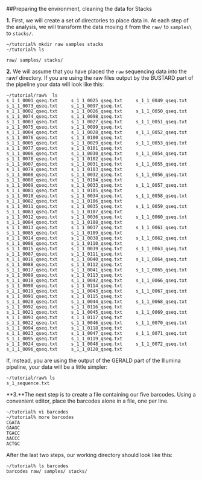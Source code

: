 
##Preparing the environment, cleaning the data for Stacks

**1.** First, we will create a set of directories to place data in. At each step of the analysis, we will transform the data moving it from the  `raw/` to `samples\` to `stacks/`.


 	~/tutorial% mkdir raw samples stacks
	~/tutorial% ls 
	
	raw/ samples/ stacks/




**2.** We will assume that you have placed the `raw` sequencing data into the raw/ directory. If you are using the raw files output by the BUSTARD part of the pipeline your data will look like this: 


 

	~/tutorial/raw%  ls
	s_1_1_0001_qseq.txt		s_1_1_0025_qseq.txt		s_1_1_0049_qseq.txt		s_1_1_0073_qseq.txt		s_1_1_0097_qseq.txt
	s_1_1_0002_qseq.txt		s_1_1_0026_qseq.txt		s_1_1_0050_qseq.txt		s_1_1_0074_qseq.txt		s_1_1_0098_qseq.txt
	s_1_1_0003_qseq.txt		s_1_1_0027_qseq.txt		s_1_1_0051_qseq.txt		s_1_1_0075_qseq.txt		s_1_1_0099_qseq.txt
	s_1_1_0004_qseq.txt		s_1_1_0028_qseq.txt		s_1_1_0052_qseq.txt		s_1_1_0076_qseq.txt		s_1_1_0100_qseq.txt
	s_1_1_0005_qseq.txt		s_1_1_0029_qseq.txt		s_1_1_0053_qseq.txt		s_1_1_0077_qseq.txt		s_1_1_0101_qseq.txt
	s_1_1_0006_qseq.txt		s_1_1_0030_qseq.txt		s_1_1_0054_qseq.txt		s_1_1_0078_qseq.txt		s_1_1_0102_qseq.txt
	s_1_1_0007_qseq.txt		s_1_1_0031_qseq.txt		s_1_1_0055_qseq.txt		s_1_1_0079_qseq.txt		s_1_1_0103_qseq.txt
	s_1_1_0008_qseq.txt		s_1_1_0032_qseq.txt		s_1_1_0056_qseq.txt		s_1_1_0080_qseq.txt		s_1_1_0104_qseq.txt
	s_1_1_0009_qseq.txt		s_1_1_0033_qseq.txt		s_1_1_0057_qseq.txt		s_1_1_0081_qseq.txt		s_1_1_0105_qseq.txt
	s_1_1_0010_qseq.txt		s_1_1_0034_qseq.txt		s_1_1_0058_qseq.txt		s_1_1_0082_qseq.txt		s_1_1_0106_qseq.txt
	s_1_1_0011_qseq.txt		s_1_1_0035_qseq.txt		s_1_1_0059_qseq.txt		s_1_1_0083_qseq.txt		s_1_1_0107_qseq.txt
	s_1_1_0012_qseq.txt		s_1_1_0036_qseq.txt		s_1_1_0060_qseq.txt		s_1_1_0084_qseq.txt		s_1_1_0108_qseq.txt
	s_1_1_0013_qseq.txt		s_1_1_0037_qseq.txt		s_1_1_0061_qseq.txt		s_1_1_0085_qseq.txt		s_1_1_0109_qseq.txt
	s_1_1_0014_qseq.txt		s_1_1_0038_qseq.txt		s_1_1_0062_qseq.txt		s_1_1_0086_qseq.txt		s_1_1_0110_qseq.txt
	s_1_1_0015_qseq.txt		s_1_1_0039_qseq.txt		s_1_1_0063_qseq.txt		s_1_1_0087_qseq.txt		s_1_1_0111_qseq.txt
	s_1_1_0016_qseq.txt		s_1_1_0040_qseq.txt		s_1_1_0064_qseq.txt		s_1_1_0088_qseq.txt		s_1_1_0112_qseq.txt
	s_1_1_0017_qseq.txt		s_1_1_0041_qseq.txt		s_1_1_0065_qseq.txt		s_1_1_0089_qseq.txt		s_1_1_0113_qseq.txt
	s_1_1_0018_qseq.txt		s_1_1_0042_qseq.txt		s_1_1_0066_qseq.txt		s_1_1_0090_qseq.txt		s_1_1_0114_qseq.txt
	s_1_1_0019_qseq.txt		s_1_1_0043_qseq.txt		s_1_1_0067_qseq.txt		s_1_1_0091_qseq.txt		s_1_1_0115_qseq.txt
	s_1_1_0020_qseq.txt		s_1_1_0044_qseq.txt		s_1_1_0068_qseq.txt		s_1_1_0092_qseq.txt		s_1_1_0116_qseq.txt
	s_1_1_0021_qseq.txt		s_1_1_0045_qseq.txt		s_1_1_0069_qseq.txt		s_1_1_0093_qseq.txt		s_1_1_0117_qseq.txt
	s_1_1_0022_qseq.txt		s_1_1_0046_qseq.txt		s_1_1_0070_qseq.txt		s_1_1_0094_qseq.txt		s_1_1_0118_qseq.txt
	s_1_1_0023_qseq.txt		s_1_1_0047_qseq.txt		s_1_1_0071_qseq.txt		s_1_1_0095_qseq.txt		s_1_1_0119_qseq.txt
	s_1_1_0024_qseq.txt		s_1_1_0048_qseq.txt		s_1_1_0072_qseq.txt		s_1_1_0096_qseq.txt		s_1_1_0120_qseq.txt


If, instead, you are using the output of the GERALD part of the Illumina pipeline, your data will be a little simpler: 

 	~/tutorial/raw% ls
 	s_1_sequence.txt
	
**3.**The next step is to create a file containing our five barcodes. Using a convenient editor, place the barcodes alone in a file, one per line. 

	~/tutorial% vi barcodes
 	~/tutorial% more barcodes 
 	CGATA 
 	GAAGC 
 	TGACC 
 	AACCC 
 	ACTGC
 	
 After the last two steps, our working directory should look like this: 
 
 	~/tutorial% ls barcodes 
 	barcodes raw/ samples/ stacks/